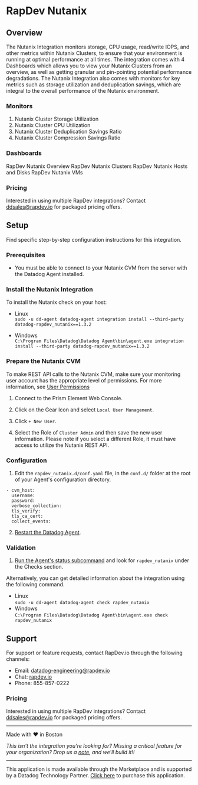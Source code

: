 # RapDev Nutanix

## Overview
The Nutanix Integration monitors storage, CPU usage, read/write IOPS, and other metrics within Nutanix Clusters, to ensure that your environment is running at optimal performance at all times. The integration comes with 4 Dashboards which allows you to view your Nutanix Clusters from an overview, as well as getting granular and pin-pointing potential performance degradations. The Nutanix Integration also comes with monitors for key metrics such as storage utilization and deduplication savings, which are integral to the overall performance of the Nutanix environment.

### Monitors

1. Nutanix Cluster Storage Utilization
2. Nutanix Cluster CPU Utilization
3. Nutanix Cluster Deduplication Savings Ratio
4. Nutanix Cluster Compression Savings Ratio

### Dashboards

RapDev Nutanix Overview
RapDev Nutanix Clusters
RapDev Nutanix Hosts and Disks
RapDev Nutanix VMs

### Pricing
Interested in using multiple RapDev integrations? Contact [ddsales@rapdev.io](mailto:ddsales@rapdev.io) for packaged pricing offers.

## Setup
Find specific step-by-step configuration instructions for this integration.

### Prerequisites
* You must be able to connect to your Nutanix CVM from the server with the Datadog Agent installed.

### Install the Nutanix Integration
To install the Nutanix check on your host:

- Linux\
`sudo ‐u dd‐agent datadog‐agent integration install --third-party datadog-rapdev_nutanix==1.3.2`

- Windows\
`C:\Program Files\Datadog\Datadog Agent\bin\agent.exe integration install --third-party datadog-rapdev_nutanix==1.3.2`

### Prepare the Nutanix CVM
To make REST API calls to the Nutanix CVM, make sure your monitoring user account has the appropriate level of permissions. For more information, see [User Permissions](https://portal.nutanix.com/page/documents/details?targetId=Web-Console-Guide-Prism-v55:wc-user-create-wc-t.html)

1. Connect to the Prism Element Web Console.

2. Click on the Gear Icon and select `Local User Management`.

3. Click `+ New User`.

4. Select the Role of `Cluster Admin` and then save the new user information. Please note if you select a different Role, it must have access to utilize the Nutanix REST API.

### Configuration

1. Edit the `rapdev_nutanix.d/conf.yaml` file, in the `conf.d/` folder at the root of your Agent's configuration directory.
  ```
  - cvm_host:
    username:
    password:
    verbose_collection:
    tls_verify:
    tls_ca_cert:
    collect_events:
  ```
2. [Restart the Datadog Agent](https://docs.datadoghq.com/agent/guide/agent-commands/?tab=agentv6v7#start-stop-and-restart-the-agent).

### Validation
1. [Run the Agent's status subcommand](https://docs.datadoghq.com/agent/guide/agent-commands/?tab=agentv6v7#agent-information) and look for `rapdev_nutanix` under the Checks section.

Alternatively, you can get detailed information about the integration using the following command.

- Linux\
`sudo ‐u dd‐agent datadog‐agent check rapdev_nutanix`
- Windows\
`C:\Program Files\Datadog\Datadog Agent\bin\agent.exe check rapdev_nutanix`

## Support
For support or feature requests, contact RapDev.io through the following channels:

- Email: datadog-engineering@rapdev.io
- Chat: [rapdev.io](https://www.rapdev.io/#Get-in-touch)
- Phone: 855-857-0222

### Pricing
Interested in using multiple RapDev integrations? Contact [ddsales@rapdev.io](mailto:ddsales@rapdev.io) for packaged pricing offers.

---
Made with ❤️ in Boston

*This isn't the integration you're looking for? Missing a critical feature for your organization? Drop us a [note](mailto:datadog-engineering@rapdev.io), and we'll build it!!*

---
This application is made available through the Marketplace and is supported by a Datadog Technology Partner. [Click here](https://app.datadoghq.com/marketplace/app/rapdev-nutanix/pricing) to purchase this application.
